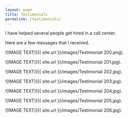 ```yaml
---
layout: page
title: Testimonials
permalink: /testimonials/
---
```

I have helped several people get hired in a call center.

Here are a few messages that I received.

![IMAGE TEXT]({{ site.url }}/images/Testimonial 200.png).

![IMAGE TEXT]({{ site.url }}/images/Testimonial 201.jpg).

![IMAGE TEXT]({{ site.url }}/images/Testimonial 202.jpg).

![IMAGE TEXT]({{ site.url }}/images/Testimonial 203.jpg).

![IMAGE TEXT]({{ site.url }}/images/Testimonial 204.jpg).

![IMAGE TEXT]({{ site.url }}/images/Testimonial 205.jpg).

![IMAGE TEXT]({{ site.url }}/images/Testimonial 206.jpg).